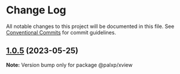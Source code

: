# Change Log

All notable changes to this project will be documented in this file.
See [Conventional Commits](https://conventionalcommits.org) for commit guidelines.

## [1.0.5](https://github.com/palxiao/front-end-arsenal/compare/@palxp/xview@1.0.4...@palxp/xview@1.0.5) (2023-05-25)

**Note:** Version bump only for package @palxp/xview
